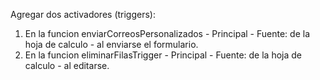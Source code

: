 Agregar dos activadores (triggers):
1. En la funcion enviarCorreosPersonalizados - Principal - Fuente: de la hoja de calculo - al enviarse el formulario.
2. En la funcion eliminarFilasTrigger - Principal - Fuente: de la hoja de calculo - al editarse.
